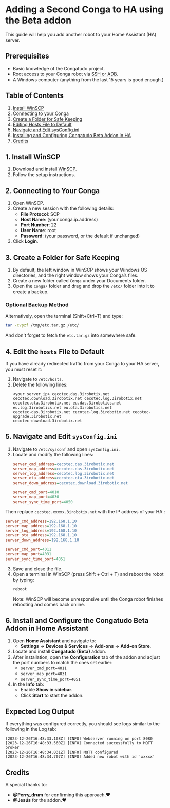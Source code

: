 # Adding a Second Conga to HA using the Beta addon

This guide will help you add another robot to your Home Assistant (HA) server.

## **Prerequisites**
- Basic knowledge of the Congatudo project.
- Root access to your Conga robot via [SSH or ADB](https://github.com/congatudo/Congatudo/tree/master#get-root-access-in-your-conga).
- A Windows computer (anything from the last 15 years is good enough.)

## Table of Contents

1. [Install WinSCP](#1-install-winscp)
2. [Connecting to your Conga](#2-connecting-to-your-conga)
3. [Create a Folder for Safe Keeping](#3-create-a-folder-for-safe-keeping)
4. [Editing Hosts File to Default](#4-edit-the-hosts-file-to-default)
5. [Navigate and Edit sysConfig.ini](#5-navigate-and-edit-sysconfigini)
6. [Installing and Configuring Congatudo Beta Addon in HA](#6-install-and-configure-the-congatudo-beta-addon-in-home-assistant)
7. [Credits](#credits)



## **1. Install WinSCP**
1. Download and install [WinSCP](https://winscp.net/).
2. Follow the setup instructions.

## **2. Connecting to Your Conga**
1. Open WinSCP.
2. Create a new session with the following details:
   - **File Protocol**: SCP
   - **Host Name**: (your.conga.ip.address)
   - **Port Number**: 22
   - **User Name**: root
   - **Password**: (your password, or the default if unchanged)
3. Click **Login**.

## **3. Create a Folder for Safe Keeping**
1. By default, the left window in WinSCP shows your Windows OS directories, and the right window shows your Conga’s files.
2. Create a new folder called `Conga` under your Documents folder.
3. Open the `Conga/` folder and drag and drop the `/etc/` folder into it to create a backup.

### Optional Backup Method
Alternatively, open the terminal (Shift+Ctrl+T) and type:
```bash
tar -cvpzf /tmp/etc.tar.gz /etc/
```
And don't forget to fetch the `etc.tar.gz` into somewhere safe.

## **4. Edit the `hosts` File to Default**
If you have already redirected traffic from your Conga to your HA server, you must reset it:

1. Navigate to `/etc/hosts`.
2. Delete the following lines:
   ```plaintext
   <your server ip> cecotec.das.3irobotix.net cecotec.download.3irobotix.net cecotec.log.3irobotix.net
   cecotec.ota.3irobotix.net eu.das.3irobotics.net eu.log.3irobotics.net eu.ota.3irobotics.net
   cecotec-das.3irobotix.net cecotec-log.3irobotix.net cecotec-upgrade.3irobotix.net
   cecotec-download.3irobotix.net
   ```
   
## **5. Navigate and Edit `sysConfig.ini`**

1. Navigate to `/etc/sysconf` and open `sysConfig.ini`.
2. Locate and modify the following lines:
   ```ini
   server_cmd_address=cecotec.das.3irobotix.net
   server_map_address=cecotec.das.3irobotix.net
   server_log_address=cecotec.log.3irobotix.net
   server_ota_address=cecotec.ota.3irobotix.net
   server_down_address=cecotec.download.3irobotix.net

   server_cmd_port=4010
   server_map_port=4030
   server_sync_time_port=4050
   ```
Then replace `cecotec.xxxxx.3irobotix.net` with the IP address of your HA :
   ```ini
   server_cmd_address=192.168.1.10
   server_map_address=192.168.1.10
   server_log_address=192.168.1.10
   server_ota_address=192.168.1.10
   server_down_address=192.168.1.10

   server_cmd_port=4011
   server_map_port=4031
   server_sync_time_port=4051
   ```
3. Save and close the file.
4. Open a terminal in WinSCP (press Shift + Ctrl + T) and reboot the robot by typing:
   ```bash
   reboot
   ```
   Note: WinSCP will become unresponsive until the Conga robot finishes rebooting and comes back online.

## **6. Install and Configure the Congatudo Beta Addon in Home Assistant**

1. Open **Home Assistant** and navigate to:
   - **Settings** → **Devices & Services** → **Add-ons** → **Add-on Store**.
2. Locate and install **Congatudo (Beta)** addon.
3. After installation, open the **Configuration** tab of the addon and adjust the port numbers to match the ones set earlier:
   - `server_cmd_port=4011`
   - `server_map_port=4031`
   - `server_sync_time_port=4051`
4. In the **Info** tab:
   - Enable **Show in sidebar**.
   - Click **Start** to start the addon.

## Expected Log Output
If everything was configured correctly, you should see logs similar to the following in the Log tab:
```pgsql
[2023-12-26T16:48:33.108Z] [INFO] Webserver running on port 8080
[2023-12-26T16:48:33.560Z] [INFO] Connected successfully to MQTT broker
[2023-12-26T16:48:34.031Z] [INFO] MQTT configured
[2023-12-26T16:48:34.707Z] [INFO] Added new robot with id 'xxxxx'
```




## Credits

A special thanks to:

- **@Perry_drum** for confirming this approach.❤️
- **@Jesús** for the addon.❤️


